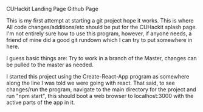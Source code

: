 CUHackit Landing Page Github Page

This is my first attempt at starting a git project hope it works. This is where All code changes/additions/etc should be put for the CUHackit splash page. I'm not entirely sure how to use this program, however, if anyone needs, a friend of mine did a good git rundown which I can try to put somewhere in here. 

I guess basic things are: Try to work in a branch of the Master, changes can be pulled to the master as needed.

I started this project using the Create-React-App program as somewhere along the line I was told we were going with react. That said, to see changes/run the program, navigate to the main directory for the project and run "npm start", this should boot a web browser to localhost:3000 with the active parts of the app in it. 
